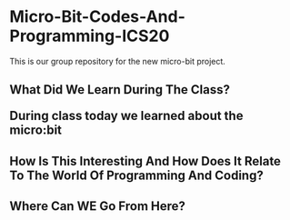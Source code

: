# Micro-Bit-Codes-And-Programming-ICS20


This is our group repository for the new micro-bit project.



<h2> What Did We Learn During The Class?

<p> During class today we learned about the micro:bit <p>

<h2> How Is This Interesting And How Does It Relate To The World Of Programming And Coding?



<h2> Where Can WE Go From Here?


